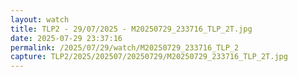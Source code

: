 ```yaml
---
layout: watch
title: TLP2 - 29/07/2025 - M20250729_233716_TLP_2T.jpg
date: 2025-07-29 23:37:16
permalink: /2025/07/29/watch/M20250729_233716_TLP_2
capture: TLP2/2025/202507/20250729/M20250729_233716_TLP_2T.jpg
---
```

